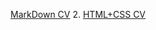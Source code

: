  [MarkDown CV](https://AxelC0de.github.io/rsschool-cv/cv)
2. [HTML+CSS CV](https://AxelC0de.github.io/rsschool-cv)
